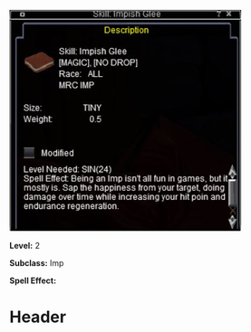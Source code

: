 <!-- TITLE: Impish Glee -->
<!-- SUBTITLE: Strike your foe, causing them to take damage over time while you relish in their misery, increasing your endurance and health regeneration. -->

![Impish Glee](/uploads/imp/impish-glee.jpg "Impish Glee")
<!-- TITLE: Skill:  -->
<!-- SUBTITLE:  -->

**Level:** 2

**Subclass:** Imp

**Spell Effect:**

# Header